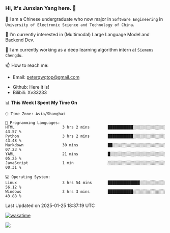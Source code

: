 ### Hi, It's Junxian Yang here. 👋

<!--
**Uestc-Young/Uestc-Young** is a ✨ _special_ ✨ repository because its `README.md` (this file) appears on your GitHub profile.

Here are some ideas to get you started:

- 🔭 I’m currently working on ...
- 🌱 I’m currently learning ...
- 👯 I’m looking to collaborate on ...
- 🤔 I’m looking for help with ...
- 💬 Ask me about ...
- 📫 How to reach me: ...
- 😄 Pronouns: ...
- ⚡ Fun fact: ...
-->
🎉 I am a Chinese undergraduate who now major in `Software Engineering` in `University of Electronic Science and Technology of China`.  
  
🌱 I’m currently interested in (Multimodal) Large Language Model and Backend Dev.  

🔭 I am currently working as a deep learning algorithm intern at `Siemens Chengdu`.
  
📫 How to reach me: 
   - Email: peterqwqtop@gmail.com
<!--   - Academic Page: [junxianyanguestc.github.io](https://junxianyanguestc.github.io/)-->
   - Github: Here it is!
   - Bilibili: Xv33233
     
<!--START_SECTION:waka-->
📊 **This Week I Spent My Time On** 

```text
🕑︎ Time Zone: Asia/Shanghai

💬 Programming Languages: 
HTML                     3 hrs 2 mins        ███████████░░░░░░░░░░░░░░   43.57 % 
Python                   3 hrs 2 mins        ███████████░░░░░░░░░░░░░░   43.48 % 
Markdown                 30 mins             ██░░░░░░░░░░░░░░░░░░░░░░░   07.23 % 
YAML                     21 mins             █░░░░░░░░░░░░░░░░░░░░░░░░   05.25 % 
JavaScript               1 min               ░░░░░░░░░░░░░░░░░░░░░░░░░   00.31 % 

💻 Operating System: 
Linux                    3 hrs 54 mins       ██████████████░░░░░░░░░░░   56.12 % 
Windows                  3 hrs 3 mins        ███████████░░░░░░░░░░░░░░   43.88 % 
```


 Last Updated on 2025-01-25 18:37:19 UTC
<!--END_SECTION:waka-->
[![wakatime](https://wakatime.com/badge/user/018ec14b-e820-4cd0-9355-392b716a8277.svg)](https://wakatime.com/@018ec14b-e820-4cd0-9355-392b716a8277)

![](https://visitor-badge.glitch.me/badge?page_id=Uestc-Young.readme)
